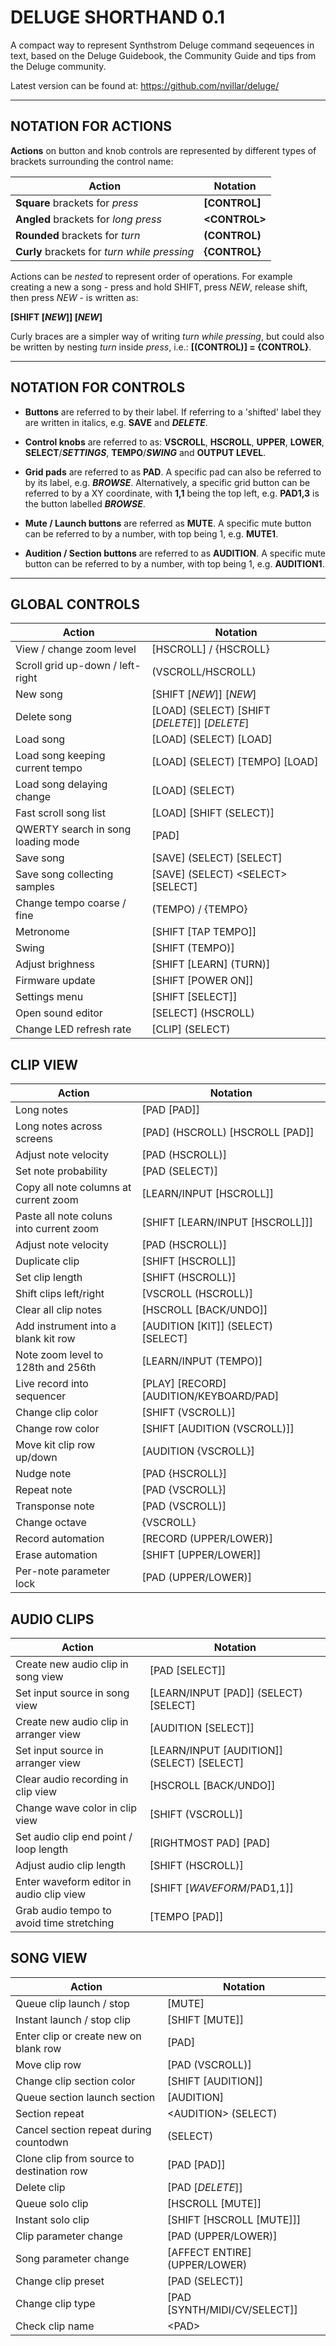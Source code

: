 # DELUGE SHORTHAND 0.1

A compact way to represent Synthstrom Deluge command seqeuences in text, based on the Deluge Guidebook, the Community Guide and tips from the Deluge community. 

Latest version can be found at: https://github.com/nvillar/deluge/

---

## NOTATION FOR ACTIONS

**Actions** on button and knob controls are represented by different types of brackets surrounding the control name:

| Action                                          | Notation        |
| ----------------------------------------------- | --------------- |
| **Square** brackets for *press*                 | **[CONTROL]** |
| **Angled** brackets for *long press*            | **\<CONTROL>** |
| **Rounded** brackets for *turn*                 | **(CONTROL)** |
| **Curly** brackets for *turn while pressing*    | **{CONTROL}** | 

Actions can be *nested* to represent order of operations. For example creating a new a song - press and hold SHIFT, press *NEW*, release shift, then press *NEW* - is written as: 

**[SHIFT [*NEW*]] [*NEW*]** 

Curly braces are a simpler way of writing *turn while pressing*, but could also be written by nesting *turn* inside *press*, i.e.: **[(CONTROL)] = {CONTROL}**.

---

## NOTATION FOR CONTROLS

* **Buttons** are referred to by their label. If referring to a 'shifted' label they are written in italics, e.g. **SAVE** and ***DELETE***.

* **Control knobs** are referred to as: **VSCROLL**, **HSCROLL**, **UPPER**, **LOWER**, **SELECT**/***SETTINGS***, **TEMPO**/***SWING*** and **OUTPUT LEVEL**.

* **Grid pads** are referred to as **PAD**. A specific pad can also be referred to by its label, e.g. ***BROWSE***. Alternatively, a specific grid button can be referred to by a XY coordinate, with **1,1** being the top left, e.g. **PAD1,3** is the button labelled ***BROWSE***. 

* **Mute / Launch buttons** are referred as **MUTE**. A specific mute button can be referred to by a number, with top being 1, e.g. **MUTE1**.

* **Audition / Section buttons** are referred to as **AUDITION**. A specific mute button can be referred to by a number, with top being 1, e.g. **AUDITION1**.

---

## GLOBAL CONTROLS

| Action                                                  | Notation                                          |
| ------------------------------------------------------- | ------------------------------------------------- |
| View / change zoom level                                | [HSCROLL] / {HSCROLL}                             |
| Scroll grid up-down / left-right                        | (VSCROLL/HSCROLL)                                 |
| New song                                                | [SHIFT [*NEW*]] [*NEW*]                           |
| Delete song                                             | [LOAD] (SELECT) [SHIFT [*DELETE*]] [*DELETE*]     |
| Load song                                               | [LOAD] (SELECT) [LOAD]                            |
| Load song keeping current tempo                         | [LOAD] (SELECT) [TEMPO] [LOAD]                    |
| Load song delaying change                               | [LOAD] (SELECT)                                   |
| Fast scroll song list                                   | [LOAD] [SHIFT (SELECT)]                           |
| QWERTY search in song loading mode                      | [PAD]                                             |
| Save song                                               | [SAVE] (SELECT) [SELECT]                          |
| Save song collecting samples                            | [SAVE] (SELECT) \<SELECT> [SELECT]                |
| Change tempo coarse / fine                              | (TEMPO) / {TEMPO}                                 |
| Metronome                                               | [SHIFT [TAP TEMPO]]                               |
| Swing                                                   | [SHIFT (TEMPO)]                                   |
| Adjust brighness                                        | [SHIFT [LEARN] (TURN)]                            |
| Firmware update                                         | [SHIFT [POWER ON]]                                |
| Settings menu                                           | [SHIFT [SELECT]]                                  |
| Open sound editor                                       | [SELECT] (HSCROLL)                                |
| Change LED refresh rate                                 | [CLIP] (SELECT)                                   |

## CLIP VIEW

| Action                                                  | Notation                                          |
| ------------------------------------------------------- | ------------------------------------------------- |
| Long notes                                              | [PAD [PAD]]                                       |
| Long notes across screens                               | [PAD] (HSCROLL) [HSCROLL [PAD]]                   |
| Adjust note velocity                                    | [PAD (HSCROLL)]                                   |
| Set note probability                                    | [PAD (SELECT)]                                    |
| Copy all note columns at current zoom                   | [LEARN/INPUT [HSCROLL]]                           |
| Paste all note coluns into current zoom                 | [SHIFT [LEARN/INPUT [HSCROLL]]]                   |
| Adjust note velocity                                    | [PAD (HSCROLL)]                                   |
| Duplicate clip                                          | [SHIFT [HSCROLL]]                                 |
| Set clip length                                         | [SHIFT (HSCROLL)]                                 |
| Shift clips left/right                                  | [VSCROLL (HSCROLL)]                               |
| Clear all clip notes                                    | [HSCROLL [BACK/UNDO]]                             |
| Add instrument into a blank kit row                     | [AUDITION [KIT]] (SELECT) [SELECT]                |
| Note zoom level to 128th and 256th                      | [LEARN/INPUT (TEMPO)]                             |
| Live record into sequencer                              | [PLAY] [RECORD] [AUDITION/KEYBOARD/PAD]           |
| Change clip color                                       | [SHIFT (VSCROLL)]                                 |
| Change row color                                        | [SHIFT [AUDITION (VSCROLL)]]                      |
| Move kit clip row up/down                               | [AUDITION {VSCROLL}]                              |
| Nudge note                                              | [PAD {HSCROLL}]                                   |
| Repeat note                                             | [PAD {VSCROLL}]                                   |
| Transponse note                                         | [PAD (VSCROLL)]                                   |
| Change octave                                           | {VSCROLL}                                         |
| Record automation                                       | [RECORD (UPPER/LOWER)]                            |
| Erase automation                                        | [SHIFT [UPPER/LOWER]]                             |
| Per-note parameter lock                                 | [PAD (UPPER/LOWER)]                               |
              
## AUDIO CLIPS              
              
| Action                                                  | Notation                                          |
| ------------------------------------------------------- | ------------------------------------------------- |
| Create new audio clip in song view                      | [PAD [SELECT]]                                    |
| Set input source in song view                           | [LEARN/INPUT [PAD]] (SELECT) [SELECT]             |
| Create new audio clip in arranger view                  | [AUDITION [SELECT]]                               |
| Set input source in arranger view                       | [LEARN/INPUT [AUDITION]] (SELECT) [SELECT]        |
| Clear audio recording in clip view                      | [HSCROLL [BACK/UNDO]]                             |
| Change wave color in clip view                          | [SHIFT (VSCROLL)]                                 |
| Set audio clip end point / loop length                  | [RIGHTMOST PAD] [PAD]                             |
| Adjust audio clip length                                | [SHIFT (HSCROLL)]                                 |
| Enter waveform editor in audio clip view                | [SHIFT [*WAVEFORM*/PAD1,1]]                       |
| Grab audio tempo to avoid time stretching               | [TEMPO [PAD]]                                     |

## SONG VIEW

| Action                                                  | Notation                                          |
| ------------------------------------------------------- | ------------------------------------------------- |
| Queue clip launch / stop                                | [MUTE]                                            |
| Instant launch / stop clip                              | [SHIFT [MUTE]]                                    |
| Enter clip or create new on blank row                   | [PAD]                                             |
| Move clip row                                           | [PAD (VSCROLL)]                                   |
| Change clip section color                               | [SHIFT [AUDITION]]                                |
| Queue section launch section                            | [AUDITION]                                        |
| Section repeat                                          | \<AUDITION> (SELECT)                              |
| Cancel section repeat during countodwn                  | (SELECT)                                          |
| Clone clip from source to destination row               | [PAD [PAD]]                                       |
| Delete clip                                             | [PAD [*DELETE*]]                                  |
| Queue solo clip                                         | [HSCROLL [MUTE]]                                  |
| Instant solo clip                                       | [SHIFT [HSCROLL [MUTE]]]                          |
| Clip parameter change                                   | [PAD (UPPER/LOWER)]                               |
| Song parameter change                                   | [AFFECT ENTIRE] (UPPER/LOWER)                     |
| Change clip preset                                      | [PAD (SELECT)]                                    |
| Change clip type                                        | [PAD [SYNTH/MIDI/CV/SELECT]]                      |
| Check clip name                                         | \<PAD>                                            |
